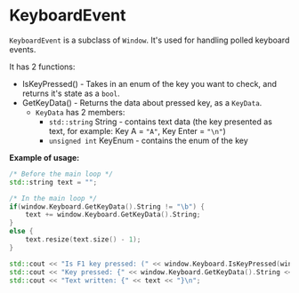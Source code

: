 # KeyboardEvent
`KeyboardEvent` is a subclass of `Window`.
It's used for handling polled keyboard events.

It has 2 functions:
- IsKeyPressed() - Takes in an enum of the key you want to check, and returns it's state as a `bool`.
- GetKeyData() - Returns the data about pressed key, as a `KeyData`.
	- `KeyData` has 2 members:
		- `std::string` String - contains text data (the key presented as text, for example: Key A = `"A"`, Key Enter = `"\n"`)
		- `unsigned int` KeyEnum - contains the enum of the key

__Example of usage:__
```cpp
/* Before the main loop */
std::string text = "";

/* In the main loop */
if(window.Keyboard.GetKeyData().String != "\b") {
	text += window.Keyboard.GetKeyData().String;
}
else {
	text.resize(text.size() - 1);
}

std::cout << "Is F1 key pressed: (" << window.Keyboard.IsKeyPressed(window.Keyboard.F1) << ")\n";
std::cout << "Key pressed: {" << window.Keyboard.GetKeyData().String << "}\n";
std::cout << "Text written: {" << text << "}\n"; 
```